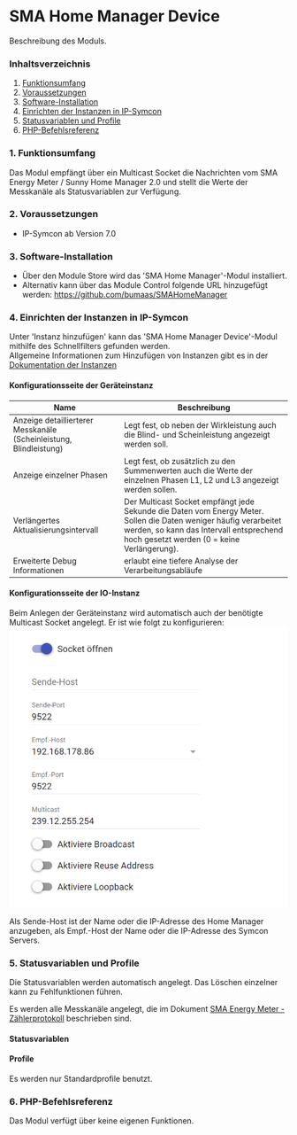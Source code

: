 # SMA Home Manager Device

Beschreibung des Moduls.

### Inhaltsverzeichnis

1. [Funktionsumfang](#1-funktionsumfang)
2. [Voraussetzungen](#2-voraussetzungen)
3. [Software-Installation](#3-software-installation)
4. [Einrichten der Instanzen in IP-Symcon](#4-einrichten-der-instanzen-in-ip-symcon)
5. [Statusvariablen und Profile](#5-statusvariablen-und-profile)
6. [PHP-Befehlsreferenz](#6-php-befehlsreferenz)

### 1. Funktionsumfang

Das Modul empfängt über ein Multicast Socket die Nachrichten vom SMA Energy Meter / Sunny Home Manager 2.0 und stellt die Werte der Messkanäle als
Statusvariablen zur Verfügung.

### 2. Voraussetzungen

- IP-Symcon ab Version 7.0

### 3. Software-Installation

* Über den Module Store wird das 'SMA Home Manager'-Modul installiert.
* Alternativ kann über das Module Control folgende URL hinzugefügt werden: https://github.com/bumaas/SMAHomeManager

### 4. Einrichten der Instanzen in IP-Symcon

Unter 'Instanz hinzufügen' kann das 'SMA Home Manager Device'-Modul mithilfe des Schnellfilters gefunden werden.  
Allgemeine Informationen zum Hinzufügen von Instanzen gibt es in
der [Dokumentation der Instanzen](https://www.symcon.de/service/dokumentation/konzepte/instanzen/#Instanz_hinzufügen)

#### Konfigurationsseite der Geräteinstanz

| Name                                                               | Beschreibung                                                                                                                                                                                                |
|--------------------------------------------------------------------|-------------------------------------------------------------------------------------------------------------------------------------------------------------------------------------------------------------|
| Anzeige detaillierterer Messkanäle (Scheinleistung, Blindleistung) | Legt fest, ob neben der Wirkleistung auch die Blind- und Scheinleistung angezeigt werden soll.                                                                                                              |
| Anzeige einzelner Phasen                                           | Legt fest, ob zusätzlich zu den Summenwerten auch die Werte der einzelnen Phasen L1, L2 und L3 angezeigt werden sollen.                                                                                     |
| Verlängertes Aktualisierungsintervall                              | Der Multicast Socket empfängt jede Sekunde die Daten vom Energy Meter. Sollen die Daten weniger häufig verarbeitet werden, so kann das Intervall entsprechend hoch gesetzt werden (0 = keine Verlängerung). |
| Erweiterte Debug Informationen                                     | erlaubt eine tiefere Analyse der Verarbeitungsabläufe                                                                                                                                                       |

#### Konfigurationsseite der IO-Instanz

Beim Anlegen der Geräteinstanz wird automatisch auch der benötigte Multicast Socket angelegt. Er ist wie folgt zu konfigurieren:
![MulticastSocket.png](imgs/MulticastSocket.png)

Als Sende-Host ist der Name oder die IP-Adresse des Home Manager anzugeben, als Empf.-Host der Name oder die IP-Adresse des Symcon Servers.

### 5. Statusvariablen und Profile

Die Statusvariablen werden automatisch angelegt. Das Löschen einzelner kann zu Fehlfunktionen führen.

Es werden alle Messkanäle angelegt, die im
Dokument [SMA Energy Meter - Zählerprotokoll](https://cdn.sma.de/fileadmin/content/www.developer.sma.de/docs/EMETER-Protokoll-TI-en-10.pdf)
beschrieben sind.

#### Statusvariablen

#### Profile

Es werden nur Standardprofile benutzt.

### 6. PHP-Befehlsreferenz

Das Modul verfügt über keine eigenen Funktionen.
